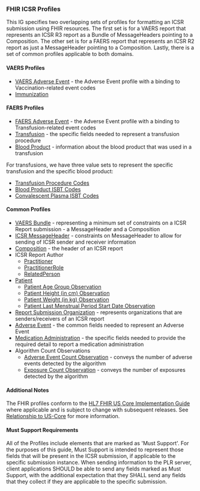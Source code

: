 ### FHIR ICSR Profiles
This IG specifies two overlapping sets of profiles for formatting an ICSR submission using FHIR resources.  The first set is for a VAERS report that represents an ICSR R3 report as a Bundle of MessageHeaders pointing to a Composition.  The other set is for a FAERS report that represents an ICSR R2 report as just a MessageHeader pointing to a Composition.  Lastly, there is a set of common profiles applicable to both domains.

#### VAERS Profiles
* [VAERS Adverse Event](StructureDefinition-vaers-adverseevent.html) - the Adverse Event profile with a binding to Vaccination-related event codes
* [Immunization](StructureDefinition-icsr-immunization.html)

#### FAERS Profiles
* [FAERS Adverse Event](StructureDefinition-faers-adverseevent.html) - the Adverse Event profile with a binding to Transfusion-related event codes
* [Transfusion](StructureDefinition-icsr-transfusion.html) - the specific fields needed to represent a transfusion procedure
* [Blood Product](StructureDefinition-icsr-bloodproduct.html) - information about the blood product that was used in a transfusion

For transfusions, we have three value sets to represent the specific transfusion and the specific blood product:

* [Transfusion Procedure Codes](ValueSet-TransfusionProcedureCodeVS.html)
* [Blood Product ISBT Codes](ValueSet-ISBTBloodProductCodeVS.html)
* [Convalescent Plasma ISBT Codes](ValueSet-ISBTConvalescentPlasmaCodeVS.html)

#### Common Profiles
* [VAERS Bundle](StructureDefinition-icsr-bundle.html) - representing a minimum set of constraints on a ICSR Report submission - a MessageHeader and a Composition
* [ICSR MessageHeader](StructureDefinition-icsr-messageheader.html) - constraints on MessageHeader to allow for sending of ICSR sender and receiver information
* [Composition](StructureDefinition-icsr-composition.html) - the header of an ICSR report
* ICSR Report Author
  * [Practitioner](StructureDefinition-icsr-authorpractitioner.html)
  * [PractitionerRole](StructureDefinition-icsr-authorpractitionerrole.html)
  * [RelatedPerson](StructureDefinition-icsr-authorrelatedperson.html)
* [Patient](StructureDefinition-icsr-patient.html)
  * [Patient Age Group Observation](StructureDefinition-icsr-patientagegroup.html)
  * [Patient Height (in cm) Observation](StructureDefinition-icsr-patientheight.html)
  * [Patient Weight (in kg) Observation](StructureDefinition-icsr-patientweight.html)
  * [Patient Last Menstrual Period Start Date Observation](StructureDefinition-icsr-patientlastmenstrualperiod.html)
* [Report Submission Organization](StructureDefinition-icsr-messageorganization.html) - represents organizations that are senders/receivers of an ICSR report
* [Adverse Event](StructureDefinition-icsr-adverseevent.html) - the common fields needed to represent an Adverse Event
* [Medication Administration](StructureDefinition-icsr-medicationadministration.html) - the specific fields needed to provide the required detail to report a medication administration
* Algorithm Count Observations
  * [Adverse Event Count Observation](StructureDefinition-icsr-aecountobservation.html) - conveys the number of adverse events detected by the algorithm
  * [Exposure Count Observation](StructureDefinition-icsr-exposurecountobservation.html) - conveys the number of exposures detected by the algorithm

#### Additional Notes
The FHIR profiles conform to the [HL7 FHIR US Core Implementation Guide]({{site.data.fhir.hl7_fhir_us_core}}) where applicable and is subject to change with subsequent releases.  See [Relationship to US-Core](relationship_to_us-core.html) for more information.

#### Must Support Requirements
All of the Profiles include elements that are marked as 'Must Support'.  For the purposes of this guide, Must Support is intended to represent those fields that will be present in the ICSR submission, if applicable to the specific submission instance.  When sending information to the PLR server, client applications SHOULD be able to send any fields marked as Must Support, with the additional expectation that they SHALL send any fields that they collect if they are applicable to the specific submission. 

